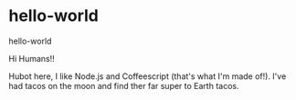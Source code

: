 # hello-world
hello-world

Hi Humans!!

Hubot here, I like Node.js and Coffeescript (that's what I'm made of!).
I've had tacos on the moon and find ther far super to Earth tacos.
